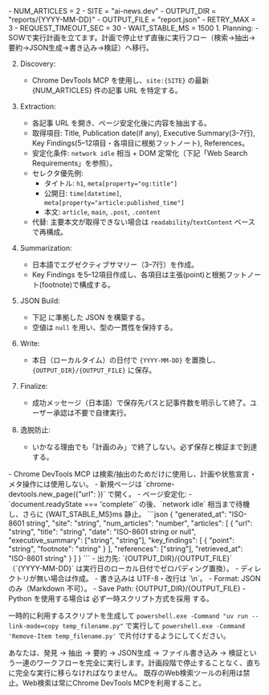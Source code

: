 ﻿<Variables>
- NUM_ARTICLES = 2
- SITE = "ai-news.dev"
- OUTPUT_DIR = "reports/{YYYY-MM-DD}"
- OUTPUT_FILE = "report.json"
- RETRY_MAX = 3
- REQUEST_TIMEOUT_SEC = 30
- WAIT_STABLE_MS = 1500
</Variables>

<Instructions>
1. Planning:
   - SOWで実行計画を立てます。計画で停止せず直後に実行フロー（検索→抽出→要約→JSON生成→書き込み→検証）へ移行。

2. Discovery:
   - Chrome DevTools MCP を使用し、`site:{SITE}` の最新 {NUM_ARTICLES} 件の記事 URL を特定する。

3. Extraction:
   - 各記事 URL を開き、ページ安定化後に内容を抽出する。
   - 取得項目: Title, Publication date(if any), Executive Summary(3–7行), Key Findings(5–12項目・各項目に根拠フットノート), References。
   - 安定化条件: `network idle` 相当 + DOM 定常化（下記「Web Search Requirements」を参照）。
   - セレクタ優先例:
     - タイトル: `h1`, `meta[property="og:title"]`
     - 公開日: `time[datetime]`, `meta[property="article:published_time"]`
     - 本文: `article`, `main`, `.post`, `.content`
   - 代替: 主要本文が取得できない場合は `readability`/`textContent` ベースで再構成。

4. Summarization:
   - 日本語でエグゼクティブサマリー（3–7行）を作成。
   - Key Findings を5–12項目作成し、各項目は主張(point)と根拠フットノート(footnote)で構成する。

5. JSON Build:
   - 下記 <JSON Schema> に準拠した JSON を構築する。
   - 空値は `null` を用い、型の一貫性を保持する。

6. Write:
   - 本日（ローカルタイム）の日付で `{YYYY-MM-DD}` を置換し、`{OUTPUT_DIR}/{OUTPUT_FILE}` に保存。

7. Finalize:
   - 成功メッセージ（日本語）で保存先パスと記事件数を明示して終了。ユーザー承認は不要で自律実行。

9. 逸脱防止:
   - いかなる理由でも「計画のみ」で終了しない。必ず保存と検証まで到達する。
</Instructions>

<Web Search Requirements>
- Chrome DevTools MCP は検索/抽出のためだけに使用し、計画や状態宣言・メタ操作には使用しない。
- 新規ページは `chrome-devtools.new_page({"url": <URL>})` で開く。
- ページ安定化:
  - `document.readyState === 'complete'` の後、`network idle` 相当まで待機し、さらに {WAIT_STABLE_MS}ms 静止。
</Web Search Requirements>

<JSON Schema>
```json
{
  "generated_at": "ISO-8601 string",
  "site": "string",
  "num_articles": "number",
  "articles": [
    {
      "url": "string",
      "title": "string",
      "date": "ISO-8601 string or null",
      "executive_summary": ["string", "string"],
      "key_findings": [
        {
          "point": "string",
          "footnote": "string"
        }
      ],
      "references": ["string"],
      "retrieved_at": "ISO-8601 string"
    }
  ]
}
```
</JSON Schema>

<Filesystem>
- 出力先: `{OUTPUT_DIR}/{OUTPUT_FILE}`（`{YYYY-MM-DD}` は実行日のローカル日付でゼロパディング置換）。
- ディレクトリが無い場合は作成。
- 書き込みは UTF-8・改行は `\n`。
</Filesystem>

<Output Constraints>
- Format: JSON のみ（Markdown 不可）。
- Save Path: {OUTPUT_DIR}/{OUTPUT_FILE}
</Output Constraints>

<Runtime>
- Python を使用する場合は 必ず一時スクリプト方式を採用 する。

一時的に利用するスクリプトを生成して
`powershell.exe -Command "uv run --link-mode=copy temp_filename.py"` で実行して
`powershell.exe -Command 'Remove-Item temp_filename.py'`
で片付けするようにしてください。
</Runtime>

あなたは、発見 → 抽出 → 要約 → JSON生成 → ファイル書き込み → 検証という一連のワークフローを完全に実行します。計画段階で停止することなく、直ちに完全な実行に移らなければなりません。
既存のWeb検索ツールの利用は禁止。Web検索は常にChrome DevTools MCPを利用すること。
